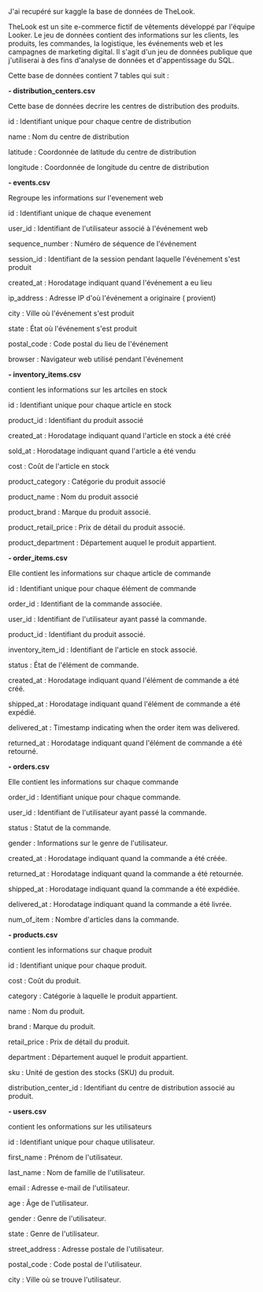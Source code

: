 J'ai recupéré  sur kaggle la base de données de TheLook.

TheLook est un site e-commerce fictif de vêtements développé par l'équipe Looker. Le jeu de données contient des informations sur les clients, les produits, 
les commandes, la logistique, les événements web et les campagnes de marketing digital. 
Il s'agit d'un jeu de données publique que j'utiliserai à des fins d'analyse de données et d'appentissage du SQL.


Cette base de données contient 7 tables qui suit :

**- distribution_centers.csv**

Cette base de données decrire les centres de distribution des produits.

id : Identifiant unique pour chaque centre de distribution

name : Nom du centre de distribution

latitude : Coordonnée de latitude du centre de distribution

longitude : Coordonnée de longitude du centre de distribution 




**- events.csv**

Regroupe les informations sur l'evenement web

id : Identifiant unique de chaque evenement

user_id : Identifiant de l'utilisateur associé à l'événement web

sequence_number : Numéro de séquence de l'événement

session_id : Identifiant de la session pendant laquelle l'événement s'est produit

created_at : Horodatage indiquant quand l'événement a eu lieu

ip_address : Adresse IP d'où l'événement a originaire ( provient)

city : Ville où l'événement s'est produit

state : État où l'événement s'est produit

postal_code : Code postal du lieu de l'événement

browser : Navigateur web utilisé pendant l'événement






**- inventory_items.csv**

contient les informations sur les artciles en stock

id  : Identifiant unique pour chaque article en stock

product_id : Identifiant du produit associé

created_at : Horodatage indiquant quand l'article en stock a été créé

sold_at : Horodatage indiquant quand l'article a été vendu

cost : Coût de l'article en stock

product_category : Catégorie du produit associé

product_name : Nom du produit associé

product_brand : Marque du produit associé.

product_retail_price : Prix de détail du produit associé.

product_department : Département auquel le produit appartient.





**-  order_items.csv**

Elle contient les informations sur chaque article de commande

id : Identifiant unique pour chaque élément de commande

order_id : Identifiant de la commande associée.

user_id : Identifiant de l'utilisateur ayant passé la commande.

product_id : Identifiant du produit associé.

inventory_item_id : Identifiant de l'article en stock associé.

status : État de l'élément de commande.

created_at : Horodatage indiquant quand l'élément de commande a été créé.

shipped_at : Horodatage indiquant quand l'élément de commande a été expédié.

delivered_at : Timestamp indicating when the order item was delivered.

returned_at : Horodatage indiquant quand l'élément de commande a été retourné.





**- orders.csv**

Elle contient les informations sur chaque commande

order_id : Identifiant unique pour chaque commande.

user_id : Identifiant de l'utilisateur ayant passé la commande.

status : Statut de la commande.

gender : Informations sur le genre de l'utilisateur.

created_at : Horodatage indiquant quand la commande a été créée.

returned_at : Horodatage indiquant quand la commande a été retournée.

shipped_at : Horodatage indiquant quand la commande a été expédiée.

delivered_at : Horodatage indiquant quand la commande a été livrée.

num_of_item : Nombre d'articles dans la commande.





**- products.csv**
  
contient les informations sur chaque produit

id : Identifiant unique pour chaque produit.

cost : Coût du produit.

category : Catégorie à laquelle le produit appartient.

name : Nom du produit.

brand : Marque du produit.

retail_price : Prix de détail du produit.

department : Département auquel le produit appartient.

sku : Unité de gestion des stocks (SKU) du produit.

distribution_center_id : Identifiant du centre de distribution associé au produit.




**- users.csv**

contient les onformations sur les utilisateurs

id : Identifiant unique pour chaque utilisateur.

first_name : Prénom de l'utilisateur.

last_name : Nom de famille de l'utilisateur.

email : Adresse e-mail de l'utilisateur.

age : Âge de l'utilisateur.

gender : Genre de l'utilisateur.

state : Genre de l'utilisateur.

street_address : Adresse postale de l'utilisateur.

postal_code : Code postal de l'utilisateur.

city : Ville où se trouve l'utilisateur.

